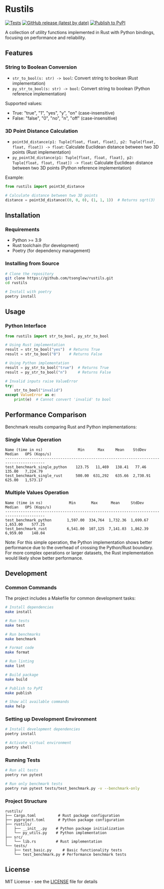 # Rustils

[![Tests](https://github.com/tsonglew/rustils/actions/workflows/test.yml/badge.svg)](https://github.com/tsonglew/rustils/actions/workflows/test.yml)
[![GitHub release (latest by date)](https://img.shields.io/github/v/release/tsonglew/rustils)](https://github.com/tsonglew/rustils/releases)
[![Publish to PyPI](https://github.com/tsonglew/rustils/actions/workflows/publish.yml/badge.svg)](https://github.com/tsonglew/rustils/actions/workflows/publish.yml)

A collection of utility functions implemented in Rust with Python bindings, focusing on performance and reliability.

## Features

### String to Boolean Conversion

- `str_to_bool(s: str) -> bool`: Convert string to boolean (Rust implementation)
- `py_str_to_bool(s: str) -> bool`: Convert string to boolean (Python reference implementation)

Supported values:

- True: "true", "1", "yes", "y", "on" (case-insensitive)
- False: "false", "0", "no", "n", "off" (case-insensitive)

### 3D Point Distance Calculation

- `point3d_distance(p1: Tuple[float, float, float], p2: Tuple[float, float, float]) -> float`: Calculate Euclidean distance between two 3D points (Rust implementation)
- `py_point3d_distance(p1: Tuple[float, float, float], p2: Tuple[float, float, float]) -> float`: Calculate Euclidean distance between two 3D points (Python reference implementation)

Example:

```python
from rustils import point3d_distance

# Calculate distance between two 3D points
distance = point3d_distance((0, 0, 0), (1, 1, 1))  # Returns sqrt(3)
```

## Installation

### Requirements

- Python >= 3.9
- Rust toolchain (for development)
- Poetry (for dependency management)

### Installing from Source

```bash
# Clone the repository
git clone https://github.com/tsonglew/rustils.git
cd rustils

# Install with poetry
poetry install
```

## Usage

### Python Interface

```python
from rustils import str_to_bool, py_str_to_bool

# Using Rust implementation
result = str_to_bool("yes")  # Returns True
result = str_to_bool("0")    # Returns False

# Using Python implementation
result = py_str_to_bool("true")  # Returns True
result = py_str_to_bool("n")     # Returns False

# Invalid inputs raise ValueError
try:
    str_to_bool("invalid")
except ValueError as e:
    print(e)  # Cannot convert 'invalid' to bool
```

## Performance Comparison

Benchmark results comparing Rust and Python implementations:

### Single Value Operation

```
Name (time in ns)                Min      Max     Mean    StdDev   Median   OPS (Kops/s)
----------------------------------------------------------------------------------------
test_benchmark_single_python    123.75   11,469   138.41   77.46   135.00   7,224.79
test_benchmark_single_rust      500.00  631,292   635.66  2,730.91  625.00   1,573.17
```

### Multiple Values Operation

```
Name (time in ns)            Min       Max      Mean     StdDev    Median   OPS (Kops/s)
----------------------------------------------------------------------------------------
test_benchmark_python       1,597.00  334,764  1,732.36  1,699.67  1,653.00    577.25
test_benchmark_rust         6,541.00  107,125  7,141.03  1,862.39  6,959.00    140.04
```

Note: For this simple operation, the Python implementation shows better performance due to the overhead of crossing the Python/Rust boundary. For more complex operations or larger datasets, the Rust implementation would likely show better performance.

## Development

### Common Commands

The project includes a Makefile for common development tasks:

```bash
# Install dependencies
make install

# Run tests
make test

# Run benchmarks
make benchmark

# Format code
make format

# Run linting
make lint

# Build package
make build

# Publish to PyPI
make publish

# Show all available commands
make help
```

### Setting up Development Environment

```bash
# Install development dependencies
poetry install

# Activate virtual environment
poetry shell
```

### Running Tests

```bash
# Run all tests
poetry run pytest

# Run only benchmark tests
poetry run pytest tests/test_benchmark.py -v --benchmark-only
```

### Project Structure

```
rustils/
├── Cargo.toml          # Rust package configuration
├── pyproject.toml      # Python package configuration
├── rustils/
│   ├── __init__.py    # Python package initialization
│   └── py_utils.py    # Python implementation
├── src/
│   └── lib.rs         # Rust implementation
└── tests/
    ├── test_basic.py     # Basic functionality tests
    └── test_benchmark.py # Performance benchmark tests
```

## License

MIT License - see the [LICENSE](LICENSE) file for details
